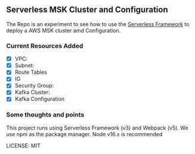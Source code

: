 ## Serverless MSK Cluster and Configuration

The Repo is an experiment to see how to use the [Serverless Framework](https://serverless.com/) to deploy a AWS MSK cluster amd Configuration.

### Current Resources Added

- [x] VPC:
- [x] Subnet:
- [x] Route Tables
- [x] IG
- [x] Security Group:
- [x] Kafka Cluster:
- [x] Kafka Configuration

### Some thoughts and points

This project runs using Serverless Framework (v3) and Webpack (v5). We use npm as the package manager. Node v16.x is recommended

LICENSE: MIT
